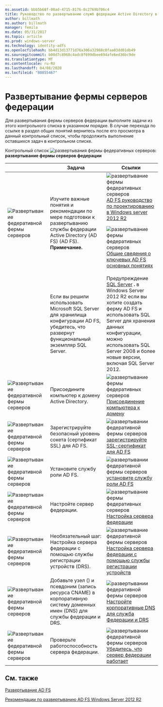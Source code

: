 ```yaml
---
ms.assetid: bbb5b68f-00ad-4715-8176-0c2769b706c4
title: Руководство по развертыванию служб федерации Active Directory в Windows Server 2012 R2
author: billmath
ms.author: billmath
manager: femila
ms.date: 05/31/2017
ms.topic: article
ms.prod: windows-server
ms.technology: identity-adfs
ms.openlocfilehash: bb4d13d13771d76a306a32988c0faa03dd01db49
ms.sourcegitcommit: b00d7c8968c4adc8f699dbee694afe6ed36bc9de
ms.translationtype: MT
ms.contentlocale: ru-RU
ms.lasthandoff: 04/08/2020
ms.locfileid: "80855467"
---
```

# <a name="deploying-a-federation-server-farm"></a>Развертывание фермы серверов федерации


Для развертывания фермы серверов федерации выполните задачи из этого контрольного списка в указанном порядке. В случае перехода по ссылке в раздел общих понятий вернитесь после его просмотра в данный контрольный список, чтобы продолжить выполнение оставшихся задач в контрольном списке.  
  
Контрольный список ![развертывания фермы федеративных серверов](media/2b05dce3-938f-4168-9b8f-1f4398cbdb9b.gif)**: развертывание фермы серверов федерации**  
  
||Задача|Ссылки|  
|-|--------|-------------|  
|![Развертывание федеративной фермы серверов](media/icon_checkboxo.gif)|Изучите важные понятия и рекомендации по мере подготовки к развертыванию службы федерации Active Directory (AD FS) \(AD FS\). **Примечание.**|![развертывание фермы федеративных серверов](media/faa393df-4856-4431-9eda-4f4e5be72a90.gif)[AD FS руководство по проектированию в Windows server 2012 R2](../../ad-fs/design/AD-FS-Design-Guide-in-Windows-Server-2012-R2.md)<p>![развертывание фермы федеративных серверов](media/faa393df-4856-4431-9eda-4f4e5be72a90.gif)[Общие сведения о ключевых AD FS основных понятиях](../../ad-fs/technical-reference/Understanding-Key-AD-FS-Concepts.md)|  
||Если вы решили использовать Microsoft SQL Server для хранилища конфигурации AD FS, убедитесь, что развернут функциональный экземпляр SQL Server.|Предупреждение [SQL Server](https://technet.microsoft.com/sqlserver) **.** в Windows Server 2012 R2 если вы хотите создать ферму AD FS и использовать SQL Server для хранения данных конфигурации, можно использовать SQL Server 2008 и более новые версии, включая SQL Server 2012.|  
|![Развертывание федеративной фермы серверов](media/icon_checkboxo.gif)|Присоедините компьютер к домену Active Directory.|![развертывание фермы федеративных серверов](media/faa393df-4856-4431-9eda-4f4e5be72a90.gif)[Присоединение компьютера к домену](Join-a-Computer-to-a-Domain.md)|  
|![Развертывание федеративной фермы серверов](media/icon_checkboxo.gif)|Зарегистрируйте безопасный уровень сокета \(сертификат SSL\) для AD FS.|![развертывании федеративной фермы серверов](media/bc6cea1a-1c6c-4124-8c8f-1df5adfe8c88.gif)[зарегистрируйте SSL-сертификат для AD FS](Enroll-an-SSL-Certificate-for-AD-FS.md)|  
|![Развертывание федеративной фермы серверов](media/icon_checkboxo.gif)|Установите службу роли AD FS.|![развертывании федеративной фермы серверов](media/bc6cea1a-1c6c-4124-8c8f-1df5adfe8c88.gif)[установите службу роли AD FS](Install-the-AD-FS-Role-Service.md)|  
|![Развертывание федеративной фермы серверов](media/icon_checkboxo.gif)|Настройте сервер федерации.|![развертывание фермы федеративных серверов](media/bc6cea1a-1c6c-4124-8c8f-1df5adfe8c88.gif)[Настройка сервера федерации](Configure-a-Federation-Server.md)|  
|![Развертывание федеративной фермы серверов](media/icon_checkboxo.gif)|Необязательный шаг: Настройка сервера федерации с помощью службы регистрации устройств \(DRS\).|![развертывание федеративной фермы серверов](media/faa393df-4856-4431-9eda-4f4e5be72a90.gif)[Настройка сервера федерации с помощью службы регистрации устройств](Configure-a-federation-server-with-Device-Registration-Service.md)|  
|![Развертывание федеративной фермы серверов](media/icon_checkboxo.gif)|Добавьте узел \(\) и псевдоним \(запись ресурса CNAME\) в корпоративную систему доменных имен \(DNS\) для службы федерации и DRS.|![развертывании федеративной фермы серверов](media/faa393df-4856-4431-9eda-4f4e5be72a90.gif)[Настройте корпоративные DNS для служба Федерации и DRS](Configure-Corporate-DNS-for-the-Federation-Service-and-DRS.md)|  
|![Развертывание федеративной фермы серверов](media/icon_checkboxo.gif)|Проверьте работоспособность сервера федерации.|![развертывании федеративной фермы серверов](media/faa393df-4856-4431-9eda-4f4e5be72a90.gif)[Убедитесь, что сервер федерации работает](Verify-That-a-Federation-Server-Is-Operational.md)|  
  

## <a name="see-also"></a>См. также  
[Развертывание AD FS](../../ad-fs/AD-FS-Deployment.md)  

[Рекомендации по развертыванию AD FS Windows Server 2012 R2](../../ad-fs/deployment/Windows-Server-2012-R2-AD-FS-Deployment-Guide.md)  
  

